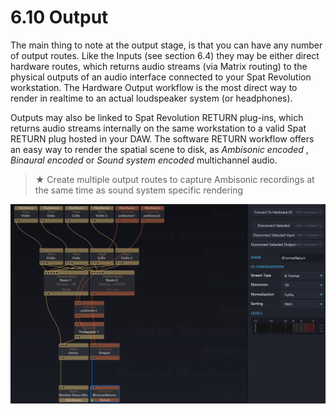 # 6.10 Output

The main thing to note at the output stage, is that you can have any number of
output routes. Like the Inputs (see section 6.4) they may be either direct hardware
routes, which returns audio streams (via Matrix routing) to the physical outputs of
an audio interface connected to your Spat Revolution workstation. The Hardware
Output workflow is the most direct way to render in realtime to an actual loudspeaker system (or headphones).

Outputs may also be linked to Spat Revolution RETURN plug-ins, which returns audio streams internally on the same workstation to a valid Spat RETURN plug hosted
in your DAW. The software RETURN workflow offers an easy way to render the spatial scene to disk, as _Ambisonic encoded_ , _Binaural encoded_ or _Sound system encoded_ multichannel audio.


> ★ Create multiple output routes to capture Ambisonic recordings at
the same time as sound system specific rendering

![](include/SpatRevolution_UserGuide_-126.jpg)

